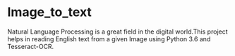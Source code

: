 # Image_to_text
Natural Language Processing is a great field in the digital world.This project helps in reading English text from a given Image using Python 3.6 and Tesseract-OCR.
